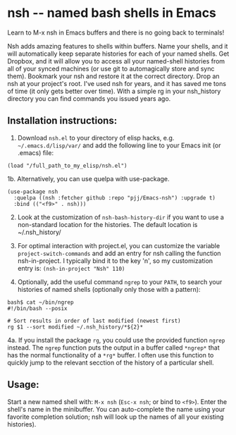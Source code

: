 # nsh -- named bash shells in Emacs

Learn to M-x nsh in Emacs buffers and there is no going back to terminals!

Nsh adds amazing features to shells within buffers.  Name your shells,
and it will automatically keep separate histories for each of your
named shells.  Get Dropbox, and it will allow you to access all your
named-shell histories from all of your synced machines (or use git 
to automagically store and sync them). Bookmark your nsh and restore it
at the correct directory. Drop an nsh at your project's root. I've
used nsh for years, and it has saved me tons of time (it only gets
better over time).  With a simple rg in your nsh_history directory you
can find commands you issued years ago.

## Installation instructions:

1. Download `nsh.el` to your directory of elisp hacks, e.g. `~/.emacs.d/lisp/var/`
and add the following line to your Emacs init (or .emacs) file:

```
(load "/full_path_to_my_elisp/nsh.el")
```

1b. Alternatively, you can use quelpa with use-package.

```
(use-package nsh
  :quelpa ((nsh :fetcher github :repo "pjj/Emacs-nsh") :upgrade t)
  :bind (("<f9>" . nsh)))
```

2. Look at the customization of `nsh-bash-history-dir`
if you want to use a non-standard location for the histories.
The default location is ~/.nsh_history/

3. For optimal interaction with project.el, you can 
customize the variable `project-switch-commands`
and add an entry for nsh calling the function nsh-in-project.
I typically bind it to the key 'n', so my customization entry is:
`(nsh-in-project "Nsh" 110)`

4. Optionally, add the useful command `ngrep` to your `PATH`, to search
your histories of named shells (optionally only those with a pattern):
```
bash$ cat ~/bin/ngrep
#!/bin/bash --posix

# Sort results in order of last modified (newest first)
rg $1 --sort modified ~/.nsh_history/*${2}*
```

4a. If you install the package `rg`, 
you could use the provided function `ngrep` instead.
The `ngrep` function puts the output in a buffer called
`*ngrep*` that has the normal functionality of a `*rg*` buffer.
I often use this function to quickly jump to the relevant secction 
of the history of a particular shell.


## Usage:

Start a new named shell with: `M-x nsh` (`Esc-x nsh`; or bind to `<f9>`).
Enter the shell's name in the minibuffer.
You can auto-complete the name using your favorite completion solution; 
nsh will look up the names of all your existing histories).
